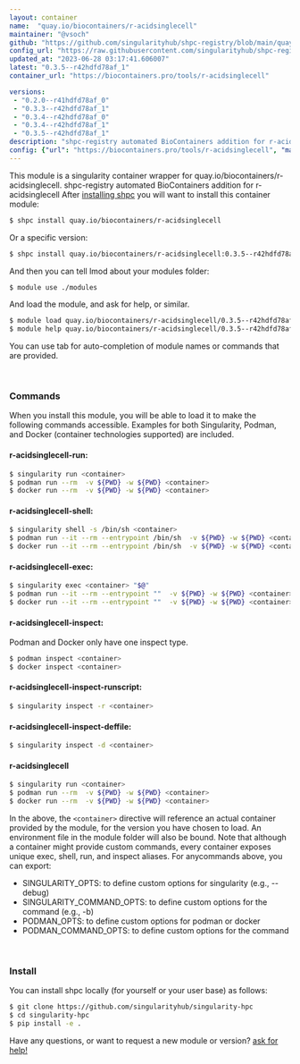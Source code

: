 ```yaml
---
layout: container
name:  "quay.io/biocontainers/r-acidsinglecell"
maintainer: "@vsoch"
github: "https://github.com/singularityhub/shpc-registry/blob/main/quay.io/biocontainers/r-acidsinglecell/container.yaml"
config_url: "https://raw.githubusercontent.com/singularityhub/shpc-registry/main/quay.io/biocontainers/r-acidsinglecell/container.yaml"
updated_at: "2023-06-28 03:17:41.606007"
latest: "0.3.5--r42hdfd78af_1"
container_url: "https://biocontainers.pro/tools/r-acidsinglecell"

versions:
 - "0.2.0--r41hdfd78af_0"
 - "0.3.3--r42hdfd78af_1"
 - "0.3.4--r42hdfd78af_0"
 - "0.3.4--r42hdfd78af_1"
 - "0.3.5--r42hdfd78af_1"
description: "shpc-registry automated BioContainers addition for r-acidsinglecell"
config: {"url": "https://biocontainers.pro/tools/r-acidsinglecell", "maintainer": "@vsoch", "description": "shpc-registry automated BioContainers addition for r-acidsinglecell", "latest": {"0.3.5--r42hdfd78af_1": "sha256:5a6fbf955f7fae69f008a7391084c3e94b9b87ca535601ea27fae9d7ea6b2668"}, "tags": {"0.2.0--r41hdfd78af_0": "sha256:28547717f9ab2bbce71036b8347db6a2b766d568fd75f4cc4b865cdfa5f3b1f9", "0.3.3--r42hdfd78af_1": "sha256:2b15a88cf883b0e6df6f347feaf770c7ccab55af410e3d0144dbbd7d53c297ac", "0.3.4--r42hdfd78af_0": "sha256:3e4267d203b1f825a33bf40bb783962f0ed11c0a8419c71461ef98b8d74d9dfe", "0.3.4--r42hdfd78af_1": "sha256:ebfab07325552036d66415cede4055584a5916c371af9179829b8fdf9da02186", "0.3.5--r42hdfd78af_1": "sha256:5a6fbf955f7fae69f008a7391084c3e94b9b87ca535601ea27fae9d7ea6b2668"}, "docker": "quay.io/biocontainers/r-acidsinglecell"}
---
```


This module is a singularity container wrapper for quay.io/biocontainers/r-acidsinglecell.
shpc-registry automated BioContainers addition for r-acidsinglecell
After [installing shpc](#install) you will want to install this container module:


```bash
$ shpc install quay.io/biocontainers/r-acidsinglecell
```

Or a specific version:

```bash
$ shpc install quay.io/biocontainers/r-acidsinglecell:0.3.5--r42hdfd78af_1
```

And then you can tell lmod about your modules folder:

```bash
$ module use ./modules
```

And load the module, and ask for help, or similar.

```bash
$ module load quay.io/biocontainers/r-acidsinglecell/0.3.5--r42hdfd78af_1
$ module help quay.io/biocontainers/r-acidsinglecell/0.3.5--r42hdfd78af_1
```

You can use tab for auto-completion of module names or commands that are provided.

<br>

### Commands

When you install this module, you will be able to load it to make the following commands accessible.
Examples for both Singularity, Podman, and Docker (container technologies supported) are included.

#### r-acidsinglecell-run:

```bash
$ singularity run <container>
$ podman run --rm  -v ${PWD} -w ${PWD} <container>
$ docker run --rm  -v ${PWD} -w ${PWD} <container>
```

#### r-acidsinglecell-shell:

```bash
$ singularity shell -s /bin/sh <container>
$ podman run --it --rm --entrypoint /bin/sh  -v ${PWD} -w ${PWD} <container>
$ docker run --it --rm --entrypoint /bin/sh  -v ${PWD} -w ${PWD} <container>
```

#### r-acidsinglecell-exec:

```bash
$ singularity exec <container> "$@"
$ podman run --it --rm --entrypoint ""  -v ${PWD} -w ${PWD} <container> "$@"
$ docker run --it --rm --entrypoint ""  -v ${PWD} -w ${PWD} <container> "$@"
```

#### r-acidsinglecell-inspect:

Podman and Docker only have one inspect type.

```bash
$ podman inspect <container>
$ docker inspect <container>
```

#### r-acidsinglecell-inspect-runscript:

```bash
$ singularity inspect -r <container>
```

#### r-acidsinglecell-inspect-deffile:

```bash
$ singularity inspect -d <container>
```



#### r-acidsinglecell

```bash
$ singularity run <container>
$ podman run --rm  -v ${PWD} -w ${PWD} <container>
$ docker run --rm  -v ${PWD} -w ${PWD} <container>
```


In the above, the `<container>` directive will reference an actual container provided
by the module, for the version you have chosen to load. An environment file in the
module folder will also be bound. Note that although a container
might provide custom commands, every container exposes unique exec, shell, run, and
inspect aliases. For anycommands above, you can export:

 - SINGULARITY_OPTS: to define custom options for singularity (e.g., --debug)
 - SINGULARITY_COMMAND_OPTS: to define custom options for the command (e.g., -b)
 - PODMAN_OPTS: to define custom options for podman or docker
 - PODMAN_COMMAND_OPTS: to define custom options for the command

<br>

### Install

You can install shpc locally (for yourself or your user base) as follows:

```bash
$ git clone https://github.com/singularityhub/singularity-hpc
$ cd singularity-hpc
$ pip install -e .
```

Have any questions, or want to request a new module or version? [ask for help!](https://github.com/singularityhub/singularity-hpc/issues)